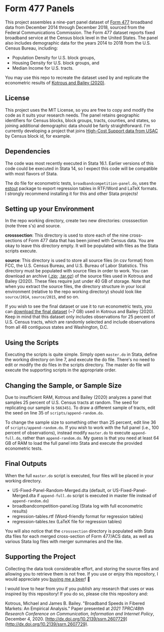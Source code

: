 # Form 477 Panels
This project assembles a nine-part panel dataset of [Form 477](https://www.fcc.gov/general/broadband-deployment-data-fcc-form-477) broadband data from December 2014 through December 2018, sourced from the Federal Communications Commission. The Form 477 dataset reports fixed broadband service at the Census block level in the United States. The panel also includes demographic data for the years 2014 to 2018 from the U.S. Census Bureau, including:

- Population Density for U.S. block groups,
- Housing Density for U.S. block groups, and
- Median Income for U.S. tracts.

You may use this repo to recreate the dataset used by and replicate the econometric results of [Kotrous and Bailey (2020)](https://papers.ssrn.com/sol3/papers.cfm?abstract_id=2607729).

## License
This project uses the MIT License, so you are free to copy and modify the code as it suits your research needs. The panel retains geographic identifiers for Census blocks, block groups, tracts, counties, and states, so joining additional demographic data should be fairly straightforward. I'm currently developing a project that joins [High-Cost Support data from USAC](https://opendata.usac.org/High-Cost/High-Cost-Connect-America-Fund-Broadband-Map-CAF-M/r59r-rpip) by Census block id, for example.

## Dependencies
The code was most recently executed in Stata 16.1. Earlier versions of this code could be executed in Stata 14, so I expect this code will be compatible with most flavors of Stata.

The do file for econometric tests, `broadbandcompetition-panel.do`, uses the [estout](http://repec.sowi.unibe.ch/stata/estout/) package to export regression tables in RTF/Word and LaTeX formats. I strongly recommend installing it for this and other Stata projects!

## Setting up your Environment
In the repo working directory, create two new directories: crosssection (note three s's) and source.

**crosssection**: This directory is used to store each of the nine cross-sections of Form 477 data that has been joined with Census data. You are okay to leave this directory empty. It will be populated with files as the Stata scripts execute.

**source**: This directory is used to store all source files (in csv format) from FCC, the U.S. Census Bureau, and U.S. Bureau of Labor Statistics. This directory must be populated with source files in order to work. You can download an archive ([.zip](https://form477-panels.s3.us-east-2.amazonaws.com/form477-panels.zip); [.tar.gz](https://form477-panels.s3.us-east-2.amazonaws.com/form477-panels.tar.gz)) of the source files used in Kotrous and Bailey (2020). These files require just under 40 GB of storage. Note that when you extract the source files, the directory structure in your local environment (relative to the repo working directory) should look like `source/2014`, `source/2015`, and so on.

If you wish to see the final dataset or use it to run econometric tests, you can [download the final dataset](https://form477-panels.s3.us-east-2.amazonaws.com/US-Fixed-Panel-Random-Merged.dta) (~7 GB) used in Kotrous and Bailey (2020). Keep in mind that this dataset only includes observations for 25 percent of U.S. Census tracts, which are randomly selected and include observations from all 48 contiguous states and Washington, D.C.

## Using the Scripts
Executing the scripts is quite simple. Simply open `master.do` in Stata, define the working directory on line 7, and execute the do file. There's no need to edit or modify the do files in the scripts directory. The master do file will execute the supporting scripts in the appropriate order. 

## Changing the Sample, or Sample Size
Due to insufficient RAM, Kotrous and Bailey (2020) analyzes a panel that samples 25 percent of U.S. Census tracts at random. The seed for replicating our sample is `5663451`. To draw a different sample of tracts, edit the seed on line 35 of `scripts/append-random.do`.

To change the sample size to something other than 25 percent, edit line 36 of `scripts/append-random.do`. If you wish to work with the full panel (i.e., 100 percent of observations), instead modify `master.do` to execute `append-full.do`, rather than `append-random.do`. My guess is that you need at least 64 GB of RAM to load the full panel into Stata and execute the provided econometric tests.

## Final Outputs
When the full `master.do` script is executed, four files will be placed in your working directory.

- US-Fixed-Panel-Random-Merged.dta (default, or US-Fixed-Panel-Merged.dta if `append-full.do` script is executed in master file instead of `append-random.do`)
- broadbandcompetition-panel.log (Stata log with full econometric results)
- regression-tables.rtf (Word-friendly format for regression tables)
- regression-tables.tex (LaTeX file for regression tables)

You will also notice that the `crosssection` directory is populated with Stata dta files for each merged cross-section of Form 477/ACS data, as well as various Stata log files with merger summaries and the like.

## Supporting the Project
Collecting the data took considerable effort, and storing the source files and allowing you to retrieve them is not free. If you use or enjoy this repository, I would appreciate you [buying me a beer](https://paypal.me/michaelkotrous)! 🍺

I would love to hear from you if you publish any research that uses or was inspired by this repository! If you do so, please cite this repository and:

Kotrous, Michael and James B. Bailey. "Broadband Speeds in Fibered Markets: An Empirical Analysis." Paper presented at _2021 TPRC/48th Research Conference on Communication, Information and Internet Policy_, December 4, 2020. [http://dx.doi.org/10.2139/ssrn.2607729](http://dx.doi.org/10.2139/ssrn.2607729).
